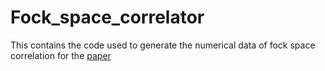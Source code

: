 # Fock_space_correlator

This contains the code used to generate the numerical data of fock space correlation for the [paper]("https://journals.aps.org/prb/abstract/10.1103/PhysRevB.108.L140201")



